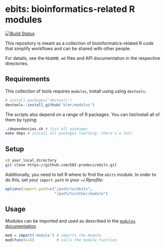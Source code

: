 ebits: bioinformatics-related R modules
=======================================

[![Build Status](https://travis-ci.org/mschubert/ebits.svg?branch=master)](https://travis-ci.org/mschubert/ebits)

This repository is meant as a collection of bioinformatics-related R
code that simplify workflows and can be shared with other people.

For details, see the `README.md` files and API documentation in the respective
directories.

Requirements
------------

This collection of tools requires `modules`, install using using `devtools`:

```r
# install.packages('devtools')
devtools::install_github('klmr/modules')
```

The scripts also depend on a range of R packages. You can list/install all
of them by typing:

```sh
./dependencies.sh # list all packages
make deps # install all packages (warning: there's a lot)
```

Setup
-----

```bash
cd your_local_directory
git clone https://github.com/EBI-predocs/ebits.git
```

Additionally, you need to tell R where to find the `ebits` module.
In order to do this, set your `import.path` in your *~/.Rprofile*:

```r
options(import.path=c("/path/to/ebits",
                      "/path/to/other/module")
```

Usage
-----

Modules can be imported and used as described in the
[`modules` documentation](https://github.com/klmr/modules)

```r
mod = import('module') # imports the module
mod$func(x=5)          # calls the module function
```
